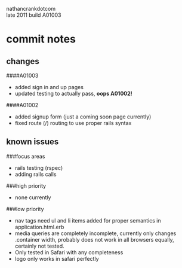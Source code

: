 nathancrankdotcom  
late 2011
build A01003

commit notes
============

changes
-------    
####A01003
- added sign in and up pages
- updated testing to actually pass, **oops A01002!**

####A01002
- added signup form (just a coming soon page currently)
- fixed route (/) routing to use proper rails syntax
  
known issues
------------   
###focus areas
- rails testing (rspec)
- adding rails calls
 
###high priority  
- none currently

###low priority
- nav tags need ul and li items added for proper semantics in application.html.erb
- media queries are completely incomplete, currently only changes .container width, probably does not work in all browsers equally, certainly not tested.
- Only tested in Safari with any completeness
- logo only works in safari perfectly
